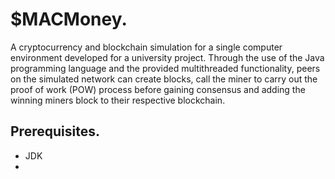 # $MACMoney.
A cryptocurrency and blockchain simulation for a single computer environment developed for a university project. Through the use of the Java programming language and the provided multithreaded functionality, peers on the simulated network can create blocks, call the miner to carry out the proof of work (POW) process before gaining consensus and adding the winning miners block to their respective blockchain.
## Prerequisites.
  * JDK
  *

